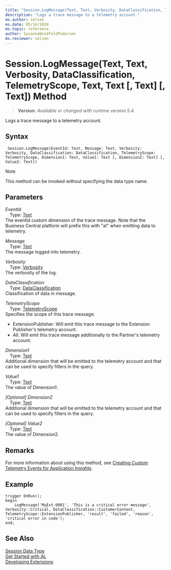 ```yaml
---
title: "Session.LogMessage(Text, Text, Verbosity, DataClassification, TelemetryScope, Text, Text [, Text] [, Text]) Method"
description: "Logs a trace message to a telemetry account."
ms.author: solsen
ms.date: 05/14/2024
ms.topic: reference
author: SusanneWindfeldPedersen
ms.reviewer: solsen
---
```

[//]: # (START>DO_NOT_EDIT)
[//]: # (IMPORTANT:Do not edit any of the content between here and the END>DO_NOT_EDIT.)
[//]: # (Any modifications should be made in the .xml files in the ModernDev repo.)
# Session.LogMessage(Text, Text, Verbosity, DataClassification, TelemetryScope, Text, Text [, Text] [, Text]) Method
> **Version**: _Available or changed with runtime version 5.4._

Logs a trace message to a telemetry account.


## Syntax
```AL
 Session.LogMessage(EventId: Text, Message: Text, Verbosity: Verbosity, DataClassification: DataClassification, TelemetryScope: TelemetryScope, Dimension1: Text, Value1: Text [, Dimension2: Text] [, Value2: Text])
```
> [!NOTE]
> This method can be invoked without specifying the data type name.
## Parameters
*EventId*  
&emsp;Type: [Text](../text/text-data-type.md)  
The eventId custom dimension of the trace message. Note that the Business Central platform will prefix this with "al" when emitting data to telemetry.  

*Message*  
&emsp;Type: [Text](../text/text-data-type.md)  
The message logged into telemetry.  

*Verbosity*  
&emsp;Type: [Verbosity](../verbosity/verbosity-option.md)  
The verbosity of the log.  

*DataClassification*  
&emsp;Type: [DataClassification](../dataclassification/dataclassification-option.md)  
Classification of data in message.  

*TelemetryScope*  
&emsp;Type: [TelemetryScope](../telemetryscope/telemetryscope-option.md)  
Specifies the scope of this trace message:
- ExtensionPublisher: Will emit this trace message to the Extension Publisher's telemetry account.
- All: Will emit this trace message additionally to the Partner's telemetry account.  

*Dimension1*  
&emsp;Type: [Text](../text/text-data-type.md)  
Additional dimension that will be emitted to the telemetry account and that can be used to specify filters in the query.  

*Value1*  
&emsp;Type: [Text](../text/text-data-type.md)  
The value of Dimension1.  

*[Optional] Dimension2*  
&emsp;Type: [Text](../text/text-data-type.md)  
Additional dimension that will be emitted to the telemetry account and that can be used to specify filters in the query.  

*[Optional] Value2*  
&emsp;Type: [Text](../text/text-data-type.md)  
The value of Dimension2.  



[//]: # (IMPORTANT: END>DO_NOT_EDIT)

## Remarks

For more information about using this method, see [Creating Custom Telemetry Events for Application Insights](../../devenv-instrument-application-for-telemetry-app-insights.md).

## Example

```al
trigger OnRun();
begin
    LogMessage('MyExt-0001', 'This is a critical error message', Verbosity::Critical, DataClassification::CustomerContent, TelemetryScope::ExtensionPublisher, 'result', 'failed', 'reason', 'critical error in code');
end;
```
## See Also
[Session Data Type](session-data-type.md)  
[Get Started with AL](../../devenv-get-started.md)  
[Developing Extensions](../../devenv-dev-overview.md)